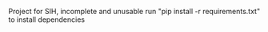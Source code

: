Project for SIH, incomplete and unusable
run "pip install -r requirements.txt" to install dependencies

